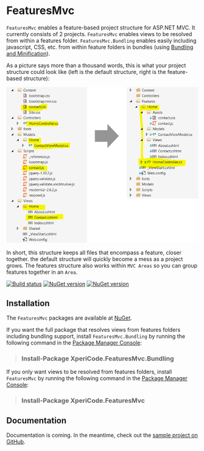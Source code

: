 # FeaturesMvc

`FeaturesMvc` enables a feature-based project structure for ASP.NET MVC. It currently consists of 2 projects. `FeaturesMvc` enables views to be resolved from within a features folder. `FeaturesMvc.Bundling` enables easily including javascript, CSS, etc. from within feature folders in bundles (using [Bundling and Minification](http://www.asp.net/mvc/overview/performance/bundling-and-minification)).

As a picture says more than a thousand words, this is what your project structure could look like (left is the default structure, right is the feature-based structure):

![](https://raw.githubusercontent.com/mwijnands/FeaturesMvc/master/Docs/structure-comparison.png)

In short, this structure keeps all files that encompass a feature, closer together. the default structure will quickly become a mess as a project grows. The features structure also works within `MVC Areas` so you can group features together in an `Area`.

[![Build status](http://img.shields.io/appveyor/ci/mwijnands/featuresmvc.svg?style=flat)](https://ci.appveyor.com/project/mwijnands/featuresmvc) [![NuGet version](http://img.shields.io/nuget/v/XperiCode.FeaturesMvc.svg?style=flat)](https://www.nuget.org/packages/XperiCode.FeaturesMvc) [![NuGet version](http://img.shields.io/nuget/v/XperiCode.FeaturesMvc.Bundling.svg?style=flat)](https://www.nuget.org/packages/XperiCode.FeaturesMvc.Bundling)

## Installation

The `FeaturesMvc` packages are available at [NuGet](https://www.nuget.org/packages?q=XperiCode.FeaturesMvc).

If you want the full package that resolves views from features folders including bundling support, install `FeaturesMvc.Bundling` by running the following command in the [Package Manager Console](http://docs.nuget.org/docs/start-here/using-the-package-manager-console):

> ### Install-Package XperiCode.FeaturesMvc.Bundling

If you only want views to be resolved from features folders, install `FeaturesMvc` by running the following command in the [Package Manager Console](http://docs.nuget.org/docs/start-here/using-the-package-manager-console):

> ### Install-Package XperiCode.FeaturesMvc
> 
## Documentation

Documentation is coming. In the meantime, check out the [sample project on GitHub](https://github.com/mwijnands/FeaturesMvc/tree/master/FeaturesMvc.Sample).